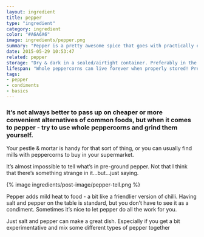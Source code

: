 ```yaml
---
layout: ingredient
title: pepper
type: "ingredient"
category: ingredient
color: "#A6A6A6"
image: ingredients/pepper.png
summary: "Pepper is a pretty awesome spice that goes with practically everything."
date: 2015-05-29 10:53:47 
related: pepper
storage: "Dry & dark in a sealed/airtight container. Preferably in the pantry"
lifespan: "Whole peppercorns can live forever when properly stored! Preground pepper may begin to lose potency within a year or so."
tags:
- pepper
- condiments
- basics
---
```

### It’s not always better to pass up on cheaper or more convenient alternatives of common foods, but when it comes to pepper - try to use whole peppercorns and grind them yourself.  

Your pestle & mortar is handy for that sort of thing, or you can usually find mills with peppercorns to buy in your supermarket.  

It’s almost impossible to tell what’s in pre-ground pepper. Not that I think that there’s something strange in it...but...just saying. 

<div class="float-left">
	{% image ingredients/post-image/pepper-tell.png %}	
</div>

Pepper adds mild heat to food - a bit like a friendlier version of chilli. Having salt and pepper on the table is standard, but you don’t have to see it as a condiment. 
Sometimes it’s nice to let pepper do all the work for you. 

Just salt and pepper can make a great dish. Especially if you get a bit experimentative and  mix some different types of pepper together
<div class="float-right">
	
</div>